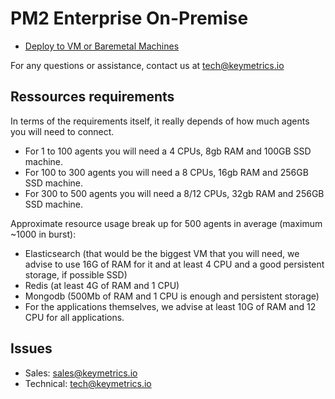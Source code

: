 # PM2 Enterprise On-Premise

- [Deploy to VM or Baremetal Machines](https://github.com/keymetrics/on-premise/blob/master/docs/BAREMETAL.md)

For any questions or assistance, contact us at tech@keymetrics.io

## Ressources requirements

In terms of the requirements itself, it really depends of how much agents you will need to connect.

- For 1 to 100 agents you will need a 4 CPUs, 8gb RAM and 100GB SSD machine.
- For 100 to 300 agents you will need a 8 CPUs, 16gb RAM and 256GB SSD machine. 
- For 300 to 500 agents you will need a 8/12 CPUs, 32gb RAM and 256GB SSD machine. 

Approximate resource usage break up for 500 agents in average (maximum ~1000 in burst):
- Elasticsearch (that would be the biggest VM that you will need, we advise to use 16G of RAM for it and at least 4 CPU and a good persistent storage, if possible SSD)
- Redis (at least 4G of RAM and 1 CPU)
- Mongodb (500Mb of RAM and 1 CPU is enough and persistent storage)
- For the applications themselves, we advise at least 10G of RAM and 12 CPU for all applications.

## Issues

- Sales: sales@keymetrics.io
- Technical: tech@keymetrics.io

